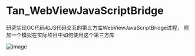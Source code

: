 # Tan_WebViewJavaScriptBridge
研究实现OC代码和JS代码交互的第三方库WebViewJavaScriptBridge过程，
附加一个模拟在实际项目中如何使用这个第三方库

![image](https://github.com/xiaotanit/Tan_UITableViewCellLeftSwipe/blob/master/swipeDelegate.gif)
